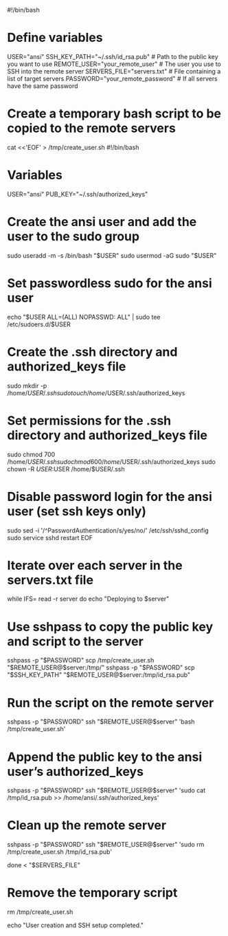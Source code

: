 #!/bin/bash

# Define variables
USER="ansi"
SSH_KEY_PATH="~/.ssh/id_rsa.pub"  # Path to the public key you want to use
REMOTE_USER="your_remote_user"     # The user you use to SSH into the remote server
SERVERS_FILE="servers.txt"         # File containing a list of target servers
PASSWORD="your_remote_password"    # If all servers have the same password

# Create a temporary bash script to be copied to the remote servers
cat <<'EOF' > /tmp/create_user.sh
#!/bin/bash

# Variables
USER="ansi"
PUB_KEY="~/.ssh/authorized_keys"

# Create the ansi user and add the user to the sudo group
sudo useradd -m -s /bin/bash "$USER"
sudo usermod -aG sudo "$USER"

# Set passwordless sudo for the ansi user
echo "$USER ALL=(ALL) NOPASSWD: ALL" | sudo tee /etc/sudoers.d/$USER

# Create the .ssh directory and authorized_keys file
sudo mkdir -p /home/$USER/.ssh
sudo touch /home/$USER/.ssh/authorized_keys

# Set permissions for the .ssh directory and authorized_keys file
sudo chmod 700 /home/$USER/.ssh
sudo chmod 600 /home/$USER/.ssh/authorized_keys
sudo chown -R $USER:$USER /home/$USER/.ssh

# Disable password login for the ansi user (set ssh keys only)
sudo sed -i '/^PasswordAuthentication/s/yes/no/' /etc/ssh/sshd_config
sudo service sshd restart
EOF

# Iterate over each server in the servers.txt file
while IFS= read -r server
do
  echo "Deploying to $server"

  # Use sshpass to copy the public key and script to the server
  sshpass -p "$PASSWORD" scp /tmp/create_user.sh "$REMOTE_USER@$server:/tmp/"
  sshpass -p "$PASSWORD" scp "$SSH_KEY_PATH" "$REMOTE_USER@$server:/tmp/id_rsa.pub"

  # Run the script on the remote server
  sshpass -p "$PASSWORD" ssh "$REMOTE_USER@$server" 'bash /tmp/create_user.sh'

  # Append the public key to the ansi user’s authorized_keys
  sshpass -p "$PASSWORD" ssh "$REMOTE_USER@$server" 'sudo cat /tmp/id_rsa.pub >> /home/ansi/.ssh/authorized_keys'

  # Clean up the remote server
  sshpass -p "$PASSWORD" ssh "$REMOTE_USER@$server" 'sudo rm /tmp/create_user.sh /tmp/id_rsa.pub'

done < "$SERVERS_FILE"

# Remove the temporary script
rm /tmp/create_user.sh

echo "User creation and SSH setup completed."
